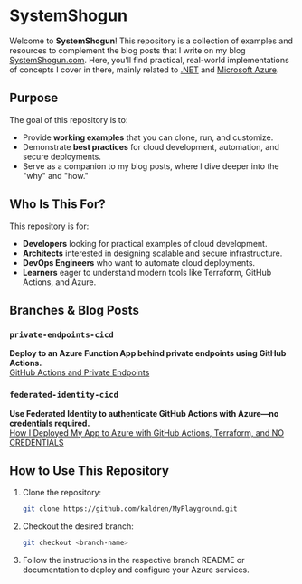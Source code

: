 # SystemShogun

Welcome to **SystemShogun**! This repository is a collection of examples and resources to complement the blog posts that I write on my blog [SystemShogun.com](https://systemshogun.com/). Here, you’ll find practical, real-world implementations of concepts I cover in there, mainly related to [.NET](https://dot.net/) and [Microsoft Azure](https://azure.com/).

## Purpose

The goal of this repository is to:
- Provide **working examples** that you can clone, run, and customize.
- Demonstrate **best practices** for cloud development, automation, and secure deployments.
- Serve as a companion to my blog posts, where I dive deeper into the "why" and "how."

## Who Is This For?

This repository is for:
- **Developers** looking for practical examples of cloud development.
- **Architects** interested in designing scalable and secure infrastructure.
- **DevOps Engineers** who want to automate cloud deployments.
- **Learners** eager to understand modern tools like Terraform, GitHub Actions, and Azure.

## Branches & Blog Posts

### `private-endpoints-cicd`
**Deploy to an Azure Function App behind private endpoints using GitHub Actions.**  
[GitHub Actions and Private Endpoints](https://systemshogun.com/p/github-actions-and-private-endpoints)

### `federated-identity-cicd`
**Use Federated Identity to authenticate GitHub Actions with Azure—no credentials required.**  
[How I Deployed My App to Azure with GitHub Actions, Terraform, and NO CREDENTIALS](https://systemshogun.com/p/how-i-deployed-my-app-to-azure-with)

## How to Use This Repository
1. Clone the repository:
   ```bash
   git clone https://github.com/kaldren/MyPlayground.git
   ```
2. Checkout the desired branch:
   ```bash
   git checkout <branch-name>
   ```
3. Follow the instructions in the respective branch README or documentation to deploy and configure your Azure services.
